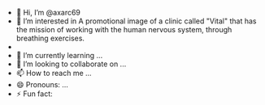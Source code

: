 - 👋 Hi, I’m @axarc69
- 👀 I’m interested in A promotional image of a clinic called "Vital" that has the mission of working with the human nervous system, through breathing exercises.
- 
- 🌱 I’m currently learning ...
- 💞️ I’m looking to collaborate on ...
- 📫 How to reach me ...
- 😄 Pronouns: ...
- ⚡ Fun fact: 

<!---
axarc69/axarc69 is a ✨ special ✨ repository because its `README.md` (this file) appears on your GitHub profile.
You can click the Preview link to take a look at your changes.
--->
